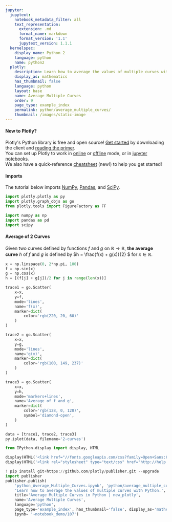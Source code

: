 ```yaml
---
jupyter:
  jupytext:
    notebook_metadata_filter: all
    text_representation:
      extension: .md
      format_name: markdown
      format_version: '1.1'
      jupytext_version: 1.1.1
  kernelspec:
    display_name: Python 2
    language: python
    name: python2
  plotly:
    description: Learn how to average the values of multiple curves with Python.
    display_as: mathematics
    has_thumbnail: false
    language: python
    layout: base
    name: Average Multiple Curves
    order: 9
    page_type: example_index
    permalink: python/average_multiple_curves/
    thumbnail: /images/static-image
---
```


#### New to Plotly?
Plotly's Python library is free and open source! [Get started](https://plot.ly/python/getting-started/) by downloading the client and [reading the primer](https://plot.ly/python/getting-started/).
<br>You can set up Plotly to work in [online](https://plot.ly/python/getting-started/#initialization-for-online-plotting) or [offline](https://plot.ly/python/getting-started/#initialization-for-offline-plotting) mode, or in [jupyter notebooks](https://plot.ly/python/getting-started/#start-plotting-online).
<br>We also have a quick-reference [cheatsheet](https://images.plot.ly/plotly-documentation/images/python_cheat_sheet.pdf) (new!) to help you get started!


#### Imports
The tutorial below imports [NumPy](http://www.numpy.org/), [Pandas](https://plot.ly/pandas/intro-to-pandas-tutorial/), and [SciPy](https://www.scipy.org/).

```python
import plotly.plotly as py
import plotly.graph_objs as go
from plotly.tools import FigureFactory as FF

import numpy as np
import pandas as pd
import scipy
```

#### Average of 2 Curves


Given two curves defined by functions $f$ and $g$ on $\mathbb{R} \rightarrow \mathbb{R}$, **the average curve** $h$ of $f$ and $g$ is defined by $h = \frac{f(x) + g(x)}{2} $ for $x \in \mathbb{R}$.

```python
x = np.linspace(0, 2*np.pi, 100)
f = np.sin(x)
g = np.cos(x)
h = [(f[j] + g[j])/2 for j in range(len(x))]

trace1 = go.Scatter(
    x=x,
    y=f,
    mode='lines',
    name='f(x)',
    marker=dict(
        color='rgb(220, 20, 60)'
    )
)

trace2 = go.Scatter(
    x=x,
    y=g,
    mode='lines',
    name='g(x)',
    marker=dict(
        color='rgb(100, 149, 237)'
    )
)

trace3 = go.Scatter(
    x=x,
    y=h,
    mode='markers+lines',
    name='Average of f and g',
    marker=dict(
        color='rgb(128, 0, 128)',
        symbol='diamond-open',
    )
)

data = [trace1, trace2, trace3]
py.iplot(data, filename='2-curves')
```

```python
from IPython.display import display, HTML

display(HTML('<link href="//fonts.googleapis.com/css?family=Open+Sans:600,400,300,200|Inconsolata|Ubuntu+Mono:400,700" rel="stylesheet" type="text/css" />'))
display(HTML('<link rel="stylesheet" type="text/css" href="http://help.plot.ly/documentation/all_static/css/ipython-notebook-custom.css">'))

! pip install git+https://github.com/plotly/publisher.git --upgrade
import publisher
publisher.publish(
    'python_Average_Multiple_Curves.ipynb', 'python/average_multiple_curves/', 'Average Multiple Curves | new_plotly',
    'Learn how to average the values of multiple curves with Python.',
    title='Average Multiple Curves in Python | new_plotly',
    name='Average Multiple Curves',
    language='python',
    page_type='example_index', has_thumbnail='false', display_as='mathematics', order=9,
    ipynb= '~notebook_demo/107')
```

```python

```
